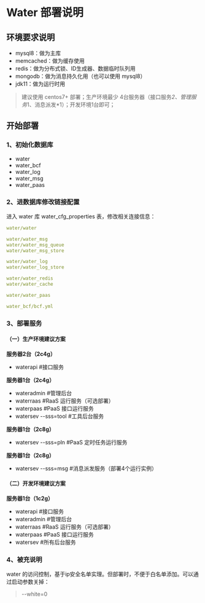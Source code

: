 
# Water 部署说明

## 环境要求说明

* mysql8：做为主库
* memcached：做为缓存使用
* redis：做为分布式锁、ID生成器、数据临时队列用
* mongodb：做为消息持久化用（也可以使用 mysql8）
* jdk11：做为运行时用
  
> 建议使用 centos7+ 部署；生产环境最少 4台服务器（接口服务*2、管理服务*1、消息派发*1）；开发环境1台即可；

## 开始部署

### 1、初始化数据库

* water
* water_bcf
* water_log
* water_msg
* water_paas

### 2、进数据库修改链接配置

进入 water 库 water_cfg_properties 表，修改相关连接信息：

```yaml
water/water

water/water_msg
water/water_msg_queue
water/water_msg_store

water/water_log
water/water_log_store

water/water_redis
water/water_cache

water/water_paas

water_bcf/bcf.yml
```

### 3、部署服务

#### （一）生产环境建议方案
**服务器2台（2c4g）**

* waterapi              #接口服务

**服务器1台（2c4g）**

* wateradmin            #管理后台
* waterraas             #RaaS 运行服务（可选部署）
* waterpaas             #PaaS 接口运行服务
* watersev --sss=tool    #工具后台服务

**服务器1台（2c8g）**  

* watersev --sss=pln     #PaaS 定时任务运行服务

**服务器1台（2c8g）** 

* watersev --sss=msg     #消息派发服务（部署4个运行实例）

#### （二）开发环境建议方案

**服务器1台（1c2g）**

* waterapi              #接口服务
* wateradmin            #管理后台
* waterraas             #RaaS 运行服务（可选部署）
* waterpaas             #PaaS 接口运行服务
* watersev              #所有后台服务

### 4、被充说明

water 的访问控制，基于ip安全名单实理。但部署时，不便于白名单添加。可以通过启动参数关掉：

> --white=0